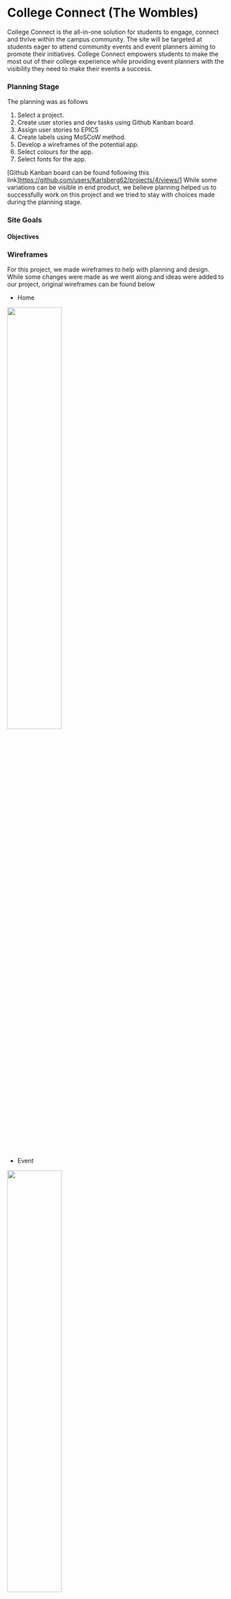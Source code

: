 

# College Connect (The Wombles)
College Connect is the all-in-one solution for students to engage, connect and thrive within the campus community. The site will be targeted at students eager to attend community events and event planners aiming to promote their initiatives. 
College Connect empowers students to make the most out of their college experience while providing event planners with the visibility they need to make their events a success.


### **Planning Stage**
The planning was as follows
  1. Select a project.
  2. Create user stories and dev tasks using Github Kanban board.
  3. Assign user stories to EPICS
  4. Create labels using MoSCoW method.
  6. Develop a wireframes of the potential app.
  7. Select colours for the app.
  8. Select fonts for the app.

[Github Kanban board can be found following this link]https://github.com/users/Karlsberg62/projects/4/views/1
While some variations can be visible in end product, we believe planning helped us to successfully work on this project and we tried to stay with choices made during the planning stage.

### **Site Goals**

#### Objectives

### **Wireframes**

For this project, we made wireframes to help with planning and design. While some changes were made as we went along and ideas were added to our project, original wireframes can be found below

- Home

<img src="/workspace/Hackathon-3/documentation/images/Home.png" style="width:50%;">

- Event

<img src="/workspace/Hackathon-3/documentation/images/Event.png" style="width:50%;">

- Events

<img src="/workspace/Hackathon-3/documentation/images/Events.png" style="width:50%;">

- Clubs 

<img src="/workspace/Hackathon-3/documentation/images/Clubs.png" style="width:50%;">

- Profile

<img src="/workspace/Hackathon-3/documentation/images/Profile.png" style="width:50%;">


## User Stories 

- As a user, I can log in & out  - Must Have 
- As a user, I can navigate to all pages - Must Have 
- As a user, I can sign up to an event - Must Have 
- As a user, I can see all the information for the event - Must Have 
- As a user, I can sign up to a club - Must Have  
- As a user, I can see all the information for the club - Must Have 
- As a user, I receive a notification that I have joined an event/club - Should Have 
- As a user, I receive a notification that I have made a comment/edited a comment - Should Have


## Features

### Existing features 

- Navigation Bar
  - Featured on all pages, the full responsive navigation bar includes links to the Logo and a search bar and is identical in each page to allow for easy navigation.
    - For users not logged in - Home page, Events, Clubs, Register and Login
    - For users logged in - Home page, Events, Clubs, Logout and Profile
  - This section will allow the user to easily navigate from page to page across all devices without having to revert back to the previous page via the ‘back’ button.
  - This section will also allow the user to search for items
- Navbar Logged Out

<img src="/workspace/Hackathon-3/documentation/images/feature_navbar_logged_out.png" style="width:50%;">

- Navbar Logged In

<img src="/workspace/Hackathon-3/documentation/images/feature_navbar_logged_in.png" style="width:50%;">

- Footer 
  - Holds social medias sites which open in new tabs to allow easy navigation
  - Footer is relevant to the student user encouraging them to keep connect via social media
  
<img src="/workspace/Hackathon-3/documentation/images/feature_footer.png" style="width:50%;">

- Landing Page
  - Includes a carousel showing the types of events on offer
  - Clear heading advising users where they are
  - A short about site information advising users of whats it has to offer

<img src="/workspace/Hackathon-3/documentation/images/feature_home_page.png" style="width:50%;">

- Events Page


<img src="/workspace/Hackathon-3/documentation/images/feature_events_page.png" style="width:50%;">

- Add Event 

<img src="/workspace/Hackathon-3/documentation/images/feature_add_event.png" style="width:50%;">

- Update Event

<img src="/workspace/Hackathon-3/documentation/images/feature_update_event.png" style="width:50%;">

- Delete Event

<img src="/workspace/Hackathon-3/documentation/images/feature_delete_event.png" style="width:50%;">

- Add Comment 

<img src="/workspace/Hackathon-3/documentation/images/feature_add_comment.png" style="width:50%;">

- Register Page

<img src="/workspace/Hackathon-3/documentation/images/feature_sign_up.png" style="width:50%;">

- Login Page

<img src="/workspace/Hackathon-3/documentation/images/feature_sign_in.png" style="width:50%;">

- Logout Page

<img src="/workspace/Hackathon-3/documentation/images/feature_sign_out.png" style="width:50%;">


### Future features 


## Forking the GitHub Repository


### Color Pallette

- Initial Color Pallette
- ![image](https://github.com/StephShobiye/Hackathon-3/assets/153097076/0d2e855c-361c-4772-97c9-b2e7d84a8624)
- #06243E This blue was swapped for the shade in our original colour pallette so that the logo and header background colours would match for aesthetic reasons. 

### Fonts
-Exo Extra Bold
-Open Sans Serif


## **Technologies Used**

### Main Languages Used

- HTML5
- CSS3
- Python
- Javascript

### APIs Used
- 

### Frameworks, Libraries & Programs Used

- Django - Python framework for easy backend development
- Bootstrap - CSS library for styling
- Google Fonts - for the font families:
- Font Awesome - to add icons to site
- VSCode, GitPod, & Codeanywhere - where all site files were developed 
- GitHub - to store the repository for submission.
- Canva - for image editing and collage
- Pexels - for images
- Imgcolorpicker for color matching https://www.imgcolorpicker.com/ 

### Image Generator Used
 - Generated by: ChatGPT
 - Version: ChatGPT 3.5
 - Publisher: OpenAI
 - Date: March 6, 2024
 - Location: ChatGPT

#### Logo Text Input for Image Generator 
 -Circular Design:
The logo will be circular, representing unity, connection, and inclusivity.
The circular shape suggests community and collaboration.
Color Palette:
I’ll use the color palette you provided:
Light Blue (#91BFEA)
Dark Blue (#132F3F)
White (#FFFFFF)
Light Peachy-Pink (#F9A8B8)
Dark Brownish-Red (#200809)
Typography:
The text “College Connect” will be the focal point.
Use the Exo ExtraBold font for a bold and modern look.
The font size will be adjusted to fit within the circular

## **Testing**

## **Credits**
Thank you for the team effort to:
- Karlos https://github.com/Karlsberg62/Hackathon-3
- Ben Fashan
- Ellis Taylor 
- Steph Shobiye https://github.com/StephShobiye/Hackathon-3

* 

Happy coding!

